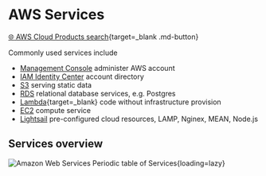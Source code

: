 # AWS Services

[:globe_with_meridians: AWS Cloud Products search](https://aws.amazon.com/products/){target=_blank .md-button} 

Commonly used services include

- [Management Console](https://aws.amazon.com/console/) administer AWS account
- [IAM Identity Center](https://aws.amazon.com/iam/) account directory
- [S3](https://aws.amazon.com/s3/) serving static data
- [RDS](https://aws.amazon.com/rds/) relational database services, e.g. Postgres
- [Lambda](https://aws.amazon.com/lambda/){target=_blank} code without infrastructure provision
- [EC2](https://aws.amazon.com/ec2/) compute service
- [Lightsail](https://aws.amazon.com/lightsail/) pre-configured cloud resources, LAMP, Nginex, MEAN, Node.js


## Services overview

![Amazon Web Services Periodic table of Services](https://github.com/practicalli/graphic-design/blob/live/cloud-services/aws/amazon%20web%20services%20-%20periodic%20table.jpg?raw=true#only-dark#{3}){loading=lazy}
